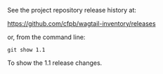 See the project repository release history at:

https://github.com/cfpb/wagtail-inventory/releases

or, from the command line:

```
git show 1.1
```

To show the 1.1 release changes.
